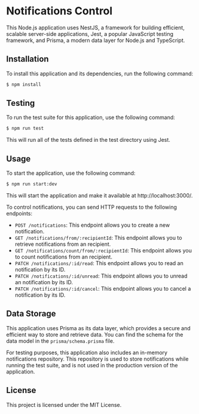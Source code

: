 # Notifications Control

This Node.js application uses NestJS, a framework for building efficient, scalable server-side applications, Jest, a popular JavaScript testing framework, and Prisma, a modern data layer for Node.js and TypeScript.

## Installation

To install this application and its dependencies, run the following command:

```bash
$ npm install
```

## Testing

To run the test suite for this application, use the following command:

```bash
$ npm run test
```

This will run all of the tests defined in the test directory using Jest.

## Usage

To start the application, use the following command:

```bash
$ npm run start:dev
```

This will start the application and make it available at http://localhost:3000/.

To control notifications, you can send HTTP requests to the following endpoints:

- `POST /notifications`: This endpoint allows you to create a new notification.
- `GET /notifications/from/:recipientId`: This endpoint allows you to retrieve notifications from an recipient.
- `GET /notifications/count/from/:recipientId`: This endpoint allows you to count notifications from an recipient.
- `PATCH /notifications/:id/read`: This endpoint allows you to read an notification by its ID.
- `PATCH /notifications/:id/unread`: This endpoint allows you to unread an notification by its ID.
- `PATCH /notifications/:id/cancel`: This endpoint allows you to cancel a notification by its ID.

## Data Storage

This application uses Prisma as its data layer, which provides a secure and efficient way to store and retrieve data. You can find the schema for the data model in the `prisma/schema.prisma` file.

For testing purposes, this application also includes an in-memory notifications repository. This repository is used to store notifications while running the test suite, and is not used in the production version of the application.

## License

This project is licensed under the MIT License.